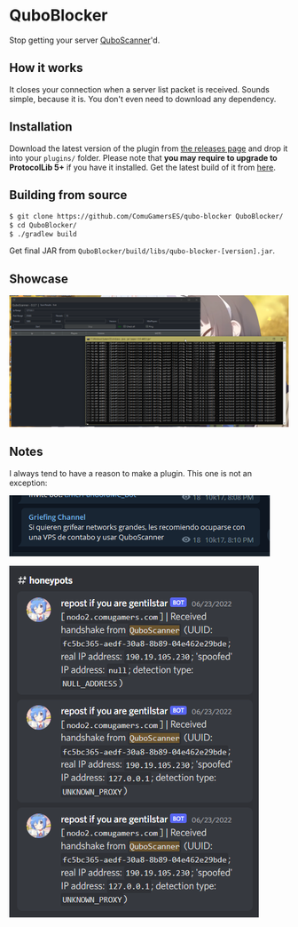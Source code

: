 # QuboBlocker
Stop getting your server [QuboScanner](https://github.com/replydev/Quboscanner)'d.

## How it works
It closes your connection when a server list packet is received. Sounds simple, because it is. You don't even need to download any dependency.

## Installation
Download the latest version of the plugin from [the releases page](https://github.com/ComuGamersES/qubo-blocker) and drop it into your `plugins/` folder. Please note that **you may require to upgrade to ProtocolLib 5+** if you have it installed. Get the latest build of it from [here](https://ci.dmulloy2.net/job/ProtocolLib/).

## Building from source
```shell
$ git clone https://github.com/ComuGamersES/qubo-blocker QuboBlocker/
$ cd QuboBlocker/
$ ./gradlew build
```

Get final JAR from `QuboBlocker/build/libs/qubo-blocker-[version].jar`.

## Showcase

![img](images/showcase.png)

## Notes
I always tend to have a reason to make a plugin. This one is not an exception:

![img](images/telegram.png)

![img](images/discord.png)
